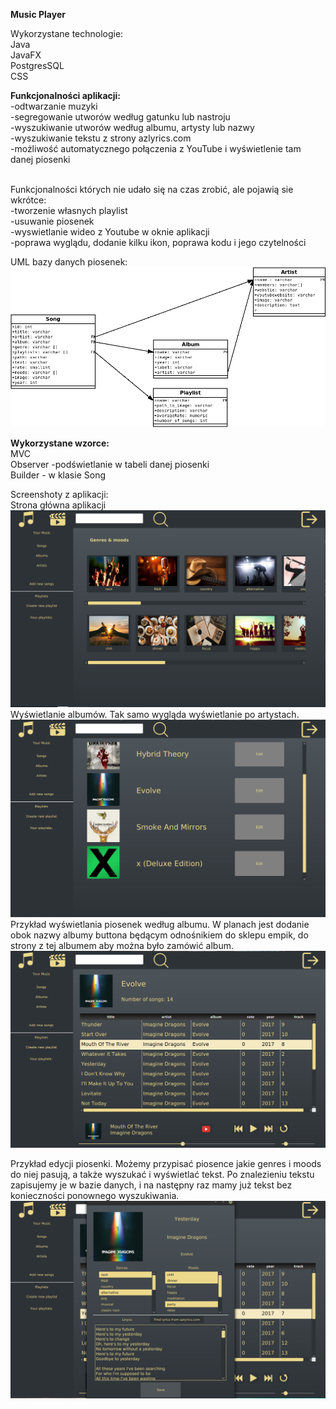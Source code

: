 <strong>Music Player</strong>

Wykorzystane technologie:<br/>
Java<br/>
JavaFX<br/>
PostgresSQL<br/>
CSS<br/>

<strong>Funkcjonalności aplikacji:</strong><br/>
-odtwarzanie muzyki<br/>
-segregowanie utworów według gatunku lub nastroju<br/>
-wyszukiwanie utworów według albumu, artysty lub nazwy<br/>
-wyszukiwanie tekstu z strony azlyrics.com<br/>
-możliwość automatycznego połączenia z YouTube i wyświetlenie tam danej piosenki<br/>
<br/>

Funkcjonalności których nie udało się na czas zrobić, ale pojawią sie wkrótce:<br/>
-tworzenie własnych playlist<br/>
-usuwanie piosenek<br/>
-wyswietlanie wideo z Youtube w oknie aplikacji<br/>
-poprawa wyglądu, dodanie kilku ikon, poprawa kodu i jego czytelności

UML bazy danych piosenek:
![Image description](https://github.com/DanielVeB/Player/blob/master/src/main/resources/baza/playerbaza.png)

<strong>Wykorzystane wzorce:</strong><br/>
MVC<br/>
Observer -podświetlanie w tabeli danej piosenki <br/>
Builder - w klasie Song<br/>


Screenshoty z aplikacji:<br/>
Strona główna aplikacji
![Image description](https://github.com/DanielVeB/Player/blob/master/src/main/resources/screenshots/1.png)
Wyświetlanie albumów. Tak samo wygląda wyświetlanie po artystach.
![Image description](https://github.com/DanielVeB/Player/blob/master/src/main/resources/screenshots/2.png)
Przykład wyświetlania piosenek według albumu. W planach jest dodanie obok nazwy albumy buttona będącym odnośnikiem do sklepu empik, do strony z tej albumem aby można było zamówić album.
![Image description](https://github.com/DanielVeB/Player/blob/master/src/main/resources/screenshots/3.png)

Przykład edycji piosenki. Możemy przypisać piosence jakie genres i moods do niej pasują, a także wyszukać i wyświetlać tekst.
Po znalezieniu tekstu zapisujemy je w bazie danych, i na następny raz mamy już tekst bez konieczności ponownego wyszukiwania.
![Image description](https://github.com/DanielVeB/Player/blob/master/src/main/resources/screenshots/4.png)

